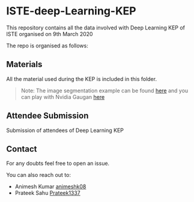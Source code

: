 # ISTE-deep-Learning-KEP
This repository contains all the data involved with Deep Learning KEP of ISTE organised on 9th March 2020

The repo is organised as follows:

## Materials
All the material used during the KEP is included in this folder.

> Note: The image segmentation example can be found [here](https://www.tensorflow.org/tutorials/images/segmentation)
and you can play with Nvidia Gaugan [here](http://nvidia-research-mingyuliu.com/gaugan)


## Attendee Submission
Submission of attendees of Deep Learning KEP


## Contact
For any doubts feel free to open an issue.

You can also reach out to:

* Animesh Kumar [animeshk08](https://github.com/animeshk08)
* Prateek Sahu [Prateek1337](https://github.com/Prateek1337)
